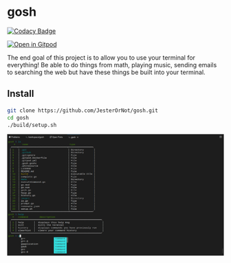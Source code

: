 # gosh

[![Codacy Badge](https://api.codacy.com/project/badge/Grade/e77cb20b738d47138194279fa764990c)](https://www.codacy.com/manual/seanhellum45/gosh?utm_source=github.com&utm_medium=referral&utm_content=JesterOrNot/gosh&utm_campaign=Badge_Grade)

[![Open in Gitpod](https://gitpod.io/button/open-in-gitpod.svg)](https://gitpod.io/#https://github.com/JesterOrNot/gosh)

The end goal of this project is to allow you to use your terminal for
everything! Be able to do things from math, playing music, sending emails to
searching the web but have these things be built into your terminal.

## Install

```bash
git clone https://github.com/JesterOrNot/gosh.git
cd gosh
./build/setup.sh
```

![Example of goshell](https://github.com/JesterOrNot/gosh/blob/master/images/example.png "Example of gosh")
